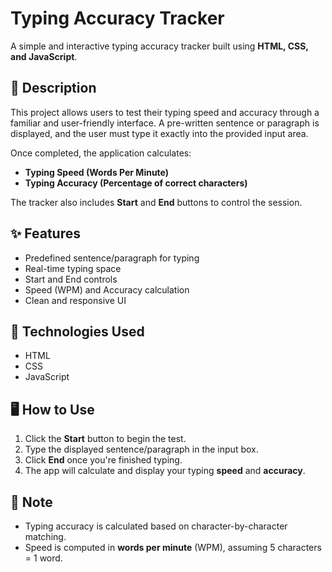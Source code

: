 # Typing Accuracy Tracker

A simple and interactive typing accuracy tracker built using **HTML, CSS, and JavaScript**.

## 📌 Description

This project allows users to test their typing speed and accuracy through a familiar and user-friendly interface. A pre-written sentence or paragraph is displayed, and the user must type it exactly into the provided input area.

Once completed, the application calculates:

- **Typing Speed (Words Per Minute)**
- **Typing Accuracy (Percentage of correct characters)**

The tracker also includes **Start** and **End** buttons to control the session.

## ✨ Features

- Predefined sentence/paragraph for typing
- Real-time typing space
- Start and End controls
- Speed (WPM) and Accuracy calculation
- Clean and responsive UI

## 🚀 Technologies Used

- HTML
- CSS
- JavaScript

## 🖥️ How to Use

1. Click the **Start** button to begin the test.
2. Type the displayed sentence/paragraph in the input box.
3. Click **End** once you're finished typing.
4. The app will calculate and display your typing **speed** and **accuracy**.

## 📌 Note

- Typing accuracy is calculated based on character-by-character matching.
- Speed is computed in **words per minute** (WPM), assuming 5 characters = 1 word.
